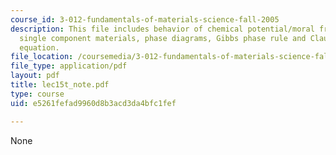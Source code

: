 ```yaml
---
course_id: 3-012-fundamentals-of-materials-science-fall-2005
description: This file includes behavior of chemical potential/moral free energy in
  single component materials, phase diagrams, Gibbs phase rule and Clausius-Clapeyron
  equation.
file_location: /coursemedia/3-012-fundamentals-of-materials-science-fall-2005/e5261fefad9960d8b3acd3da4bfc1fef_lec15t_note.pdf
file_type: application/pdf
layout: pdf
title: lec15t_note.pdf
type: course
uid: e5261fefad9960d8b3acd3da4bfc1fef

---
```

None